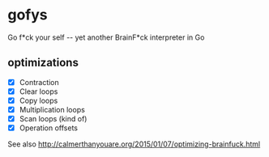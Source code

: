 # gofys
Go f\*ck your self -- yet another BrainF\*ck interpreter in Go

## optimizations
- [x] Contraction
- [x] Clear loops
- [x] Copy loops
- [x] Multiplication loops
- [x] Scan loops (kind of)
- [x] Operation offsets

See also http://calmerthanyouare.org/2015/01/07/optimizing-brainfuck.html
